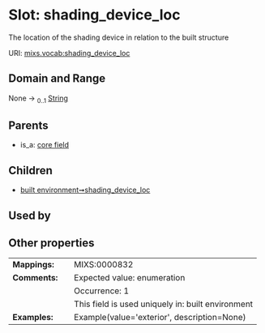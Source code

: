 
# Slot: shading_device_loc


The location of the shading device in relation to the built structure

URI: [mixs.vocab:shading_device_loc](https://w3id.org/mixs/vocab/shading_device_loc)


## Domain and Range

None &#8594;  <sub>0..1</sub> [String](types/String.md)

## Parents

 *  is_a: [core field](core_field.md)

## Children

 *  [built environment➞shading_device_loc](built_environment_shading_device_loc.md)

## Used by


## Other properties

|  |  |  |
| --- | --- | --- |
| **Mappings:** | | MIXS:0000832 |
| **Comments:** | | Expected value: enumeration |
|  | | Occurrence: 1 |
|  | | This field is used uniquely in: built environment |
| **Examples:** | | Example(value='exterior', description=None) |

